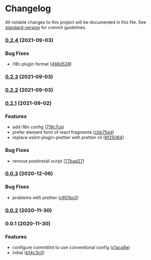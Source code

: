 # Changelog

All notable changes to this project will be documented in this file. See [standard-version](https://github.com/conventional-changelog/standard-version) for commit guidelines.

### [0.2.4](https://github.com/elforastero/eslint-config/compare/v0.2.3...v0.2.4) (2021-09-03)


### Bug Fixes

* i18n plugin format ([488d528](https://github.com/elforastero/eslint-config/commit/488d528e911a21e2826f01a2a9d144da3f8ad10c))

### [0.2.3](https://github.com/elforastero/eslint-config/compare/v0.2.2...v0.2.3) (2021-09-03)

### [0.2.2](https://github.com/elforastero/eslint-config/compare/v0.2.1...v0.2.2) (2021-09-03)

### [0.2.1](https://github.com/elforastero/eslint-config/compare/v0.0.3...v0.2.1) (2021-09-02)


### Features

* add i18n config ([719c7ce](https://github.com/elforastero/eslint-config/commit/719c7ce2eeca9332dd9947cdabf225319e0da0ac))
* prefer element form of react fragments ([cbb75ed](https://github.com/elforastero/eslint-config/commit/cbb75ed30c214e44ec5edbe7800a039eaadc3728))
* replace eslint-plugin-prettier with prettier cli ([8f25084](https://github.com/elforastero/eslint-config/commit/8f250845d04d056d2b33efb7f5caddd1d3c71101))


### Bug Fixes

* remove postinstall script ([77bad27](https://github.com/elforastero/eslint-config/commit/77bad27d0c4bcc16471b6b0c316848d2740d56b2))

### [0.0.3](https://github.com/elforastero/eslint-config/compare/v0.0.2...v0.0.3) (2020-12-06)


### Bug Fixes

* problems with prettier ([c651bc0](https://github.com/elforastero/eslint-config/commit/c651bc010efa728f1e478f595311b959149ac2a8))

### [0.0.2](https://github.com/elforastero/eslint-config/compare/v0.0.1...v0.0.2) (2020-11-30)

### 0.0.1 (2020-11-30)


### Features

* configure commitlint to use conventional config ([c1aca9a](https://github.com/elforastero/eslint-config/commit/c1aca9a329440a3c38e18d1feb99c7c272307089))
* initial ([b14c3c0](https://github.com/elforastero/eslint-config/commit/b14c3c0a0a520b181468659b434e8e00db96c07b))
